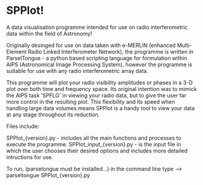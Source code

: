 # SPPlot!

A data visualisation programme intended for use on radio interferometric data within the field of Astronomy!

Originally desinged for use on data taken with e-MERLIN (enhanced Multi-Element Radio Linked Interferometer Network), the programme is written in ParselTongue - a python based scripting language for formulation within AIPS (Astronomical Image Processing System), however the programme is suitable for use with any radio interferometric array data.

This programme will plot your radio visibility amplitudes or phases in a 3-D plot over both time and frequency space. Its original intention was to mimick the AIPS task 'SPFLG' in viewing your radio data, but to give the user far more control in the resulting plot. This flexibility and its speed when handling large data volumes means SPPlot is a handy tool to view your data at any stage throughout its reduction.

Files include:

SPPlot_{version}.py - includes all the main functions and processes to execute the programme.
SPPlot_input_{version}.py - is the input file in which the user chooses their desired options and includes more detailed                                     intructions for use.

To run, (parsetongue must be installed...) in the command line type --> parseltongue SPPlot_{version}.py
